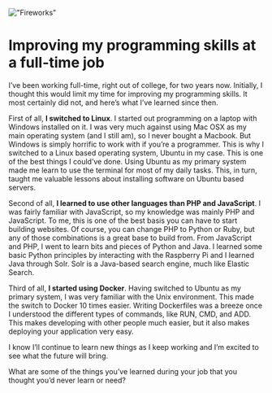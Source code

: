 !["Fireworks"](/images/articles/1_5U2TFnE_wepgDzToah--Xg.jpeg)

# Improving my programming skills at a full-time job

I’ve been working full-time, right out of college, for two years now. Initially, I thought this would limit my time for improving my programming skills. It most certainly did not, and here’s what I’ve learned since then.

First of all, **I switched to Linux**. I started out programming on a laptop with Windows installed on it. I was very much against using Mac OSX as my main operating system (and I still am), so I never bought a Macbook. But Windows is simply horrific to work with if you’re a programmer. This is why I switched to a Linux based operating system, Ubuntu in my case. This is one of the best things I could’ve done. Using Ubuntu as my primary system made me learn to use the terminal for most of my daily tasks. This, in turn, taught me valuable lessons about installing software on Ubuntu based servers.

Second of all, **I learned to use other languages than PHP and JavaScript**. I was fairly familiar with JavaScript, so my knowledge was mainly PHP and JavaScript. To me, this is one of the best basis you can have to start building websites. Of course, you can change PHP to Python or Ruby, but any of those combinations is a great base to build from. From JavaScript and PHP, I went to learn bits and pieces of Python and Java. I learned some basic Python principles by interacting with the Raspberry Pi and I learned Java through Solr. Solr is a Java-based search engine, much like Elastic Search.

Third of all, **I started using Docker**. Having switched to Ubuntu as my primary system, I was very familiar with the Unix environment. This made the switch to Docker 10 times easier. Writing Dockerfiles was a breeze once I understood the different types of commands, like RUN, CMD, and ADD. This makes developing with other people much easier, but it also makes deploying your application very easy.

I know I’ll continue to learn new things as I keep working and I’m excited to see what the future will bring.

What are some of the things you’ve learned during your job that you thought you’d never learn or need?

